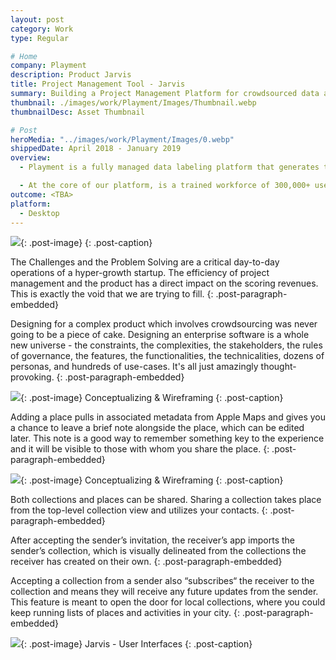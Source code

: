 ```yaml
---
layout: post
category: Work
type: Regular

# Home
company: Playment
description: Product Jarvis
title: Project Management Tool - Jarvis
summary: Building a Project Management Platform for crowdsourced data annotation.
thumbnail: ./images/work/Playment/Images/Thumbnail.webp
thumbnailDesc: Asset Thumbnail

# Post
heroMedia: "../images/work/Playment/Images/0.webp"
shippedDate: April 2018 - January 2019
overview:
  - Playment is a fully managed data labeling platform that generates training data for computer vision models at scale using crowdsourcing. The motto is to empower companies in the Autonomous Vehicle, Drones, Mapping, and similar spaces with high precision annotation services. We are a young company backed by Y-Combinator and SAIF Partners; we have helped the likes of Nio, Didi Chuxing, University of Washington, Nuro, Drive.ai, and many more to fuel their vision of Autonomous Vehicles.

  - At the core of our platform, is a trained workforce of 300,000+ users (Players/Annotators) managed by their human intelligence experts who build annotation tasks on the training data and deliver results with assured quality.
outcome: <TBA>
platform:
  - Desktop
---
```


<img src="../images/work/Playment/Images/1.webp">{: .post-image}
{: .post-caption}

The Challenges and the Problem Solving are a critical day-to-day operations of a hyper-growth startup. The efficiency of project management and the product has a direct impact on the scoring revenues. This is exactly the void that we are trying to fill.
{: .post-paragraph-embedded}

Designing for a complex product which involves crowdsourcing was never going to be a piece of cake. Designing an enterprise software is a whole new universe - the constraints, the complexities, the stakeholders, the rules of governance, the features, the functionalities, the technicalities, dozens of personas, and hundreds of use-cases. It's all just amazingly thought-provoking.
{: .post-paragraph-embedded}

<img src="../images/work/Playment/Images/2.webp">{: .post-image}
Conceptualizing & Wireframing
{: .post-caption}

Adding a place pulls in associated metadata from Apple Maps and gives you a chance to leave a brief note alongside the place, which can be edited later. This note is a good way to remember something key to the experience and it will be visible to those with whom you share the place.
{: .post-paragraph-embedded}

<img src="../images/work/Playment/Images/3.webp">{: .post-image}
Conceptualizing & Wireframing
{: .post-caption}

Both collections and places can be shared. Sharing a collection takes place from the top-level collection view and utilizes your contacts.
{: .post-paragraph-embedded}

After accepting the sender’s invitation, the receiver’s app imports the sender’s collection, which is visually delineated from the collections the receiver has created on their own.
{: .post-paragraph-embedded}

Accepting a collection from a sender also “subscribes“ the receiver to the collection and means they will receive any future updates from the sender. This feature is meant to open the door for local collections, where you could keep running lists of places and activities in your city.
{: .post-paragraph-embedded}

<img src="../images/work/Playment/Images/4.webp">{: .post-image}
Jarvis - User Interfaces
{: .post-caption}
